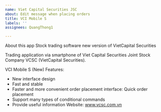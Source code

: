```yaml
---
name: Viet Capital Securities JSC
about: Edit message when placing orders
title: VCI Mobile S
labels: ''
assignees: QuangThong1

---
```


About this app
Stock trading software new version of VietCapital Securities

 Trading application via smartphone of Viet Capital Securities Joint Stock Company VCSC (VietCapital Securities).

 VCI Mobile S (New) Features:
 - New interface design
 - Fast and stable
 - Faster and more convenient order placement interface: Quick order placement
 - Support many types of conditional commands
 - Provide useful information
 Website: www.vcsc.com.vn
